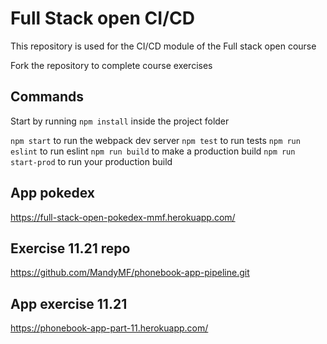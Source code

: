 # Full Stack open CI/CD

This repository is used for the CI/CD module of the Full stack open course

Fork the repository to complete course exercises

## Commands

Start by running `npm install` inside the project folder

`npm start` to run the webpack dev server
`npm test` to run tests
`npm run eslint` to run eslint
`npm run build` to make a production build
`npm run start-prod` to run your production build

## App pokedex
https://full-stack-open-pokedex-mmf.herokuapp.com/


## Exercise 11.21 repo
https://github.com/MandyMF/phonebook-app-pipeline.git


## App exercise 11.21
https://phonebook-app-part-11.herokuapp.com/

